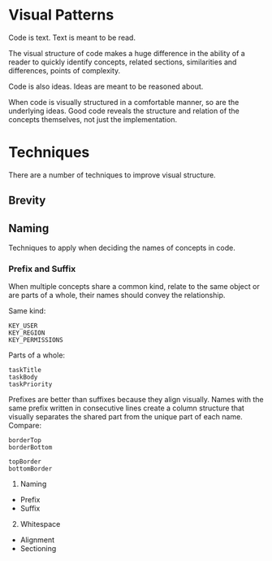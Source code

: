 # Visual Patterns

Code is text. Text is meant to be read.

The visual structure of code makes a huge difference in the ability of a reader to quickly identify concepts, related sections, similarities and differences, points of complexity.

Code is also ideas. Ideas are meant to be reasoned about.

When code is visually structured in a comfortable manner, so are the underlying ideas. Good code reveals the structure and relation of the concepts themselves, not just the implementation.


# Techniques

There are a number of techniques to improve visual structure.

## Brevity

## Naming

Techniques to apply when deciding the names of concepts in code.

### Prefix and Suffix

When multiple concepts share a common kind, relate to the same object or are parts of a whole, their names should convey the relationship.

Same kind:
```
KEY_USER
KEY_REGION
KEY_PERMISSIONS
```

Parts of a whole:
```
taskTitle
taskBody
taskPriority
```

Prefixes are better than suffixes because they align visually. Names with the same prefix written in consecutive lines create a column structure that visually separates the shared part from the unique part of each name. Compare:

```
borderTop
borderBottom

topBorder
bottomBorder
```

1. Naming
- Prefix
- Suffix

2. Whitespace
- Alignment
- Sectioning
